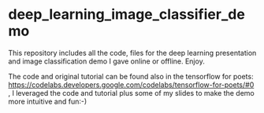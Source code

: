 # deep_learning_image_classifier_demo

This repository includes all the code, files for the deep learning presentation and image classification demo I gave online or offline. Enjoy.

The code and original tutorial can be found also in the tensorflow for poets: https://codelabs.developers.google.com/codelabs/tensorflow-for-poets/#0 , I leveraged the code and tutorial plus some of my slides to make the demo more intuitive and fun:-) 
